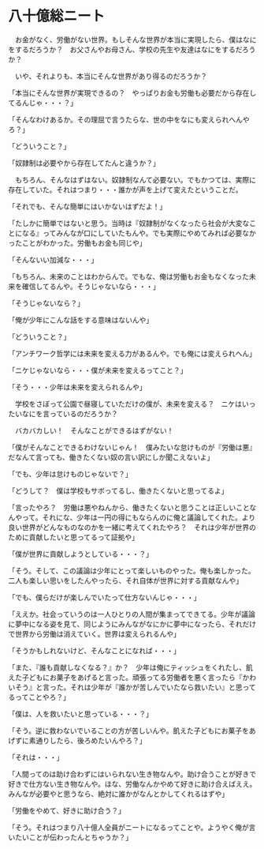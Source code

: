 # 八十億総ニート

　お金がなく、労働がない世界。もしそんな世界が本当に実現したら、僕はなにをするだろうか？　お父さんやお母さん、学校の先生や友達はなにをするだろうか？

　いや、それよりも、本当にそんな世界があり得るのだろうか？

「本当にそんな世界が実現できるの？　やっぱりお金も労働も必要だから存在してるんじゃ・・・？」

「そんなわけあるか。その理屈で言うたらな、世の中をなにも変えられへんやろ？」

「どういうこと？」

「奴隷制は必要やから存在してたんと違うか？」

　もちろん、そんなはずはない。奴隷制なんて必要ない。でもかつては、実際に存在していた。それはつまり・・・誰かが声を上げて変えたということだ。

「それでも、そんな簡単にはいかないはずだよ！」

「たしかに簡単ではないと思う。当時は『奴隷制がなくなったら社会が大変なことになる』ってみんなが口にしていたもんや。でも実際にやめてみれば必要なかったことがわかった。労働もお金も同じや」

「そんないい加減な・・・」

「もちろん、未来のことはわからんで。でもな、俺は労働もお金もなくなった未来を確信してるんや。そうじゃないなら・・・」

「そうじゃないなら？」

「俺が少年にこんな話をする意味はないんや」

「どういうこと？」

「アンチワーク哲学には未来を変える力があるんや。でも俺には変えられへん」

「ニケじゃないなら・・・僕が未来を変えるってこと？」

「そう・・・少年は未来を変えられるんや」

　学校をさぼって公園で昼寝していただけの僕が、未来を変える？　ニケはいったいなにを言っているのだろうか？

　バカバカしい！　そんなことができるはずがない！

「僕がそんなことできるわけないじゃん！　僕みたいな怠けものが『労働は悪』だなんて言っても、働きたくない奴の言い訳にしか聞こえないよ」

「でも、少年は怠けものじゃないで？」

「どうして？　僕は学校もサボってるし、働きたくないと思ってるよ」

「言ったやろ？　労働は悪やねんから、働きたくないと思うことは正しいことなんやって。それにな、少年は一円の得にもならんのに俺と議論してくれた。より良い世界がどんなものなのかを一緒に考えてくれたやろ？　それは少年が世界のために貢献したいと思ってるって証拠や」

「僕が世界に貢献しようとしている・・・？」

「そう。そして、この議論は少年にとって楽しいものやった。俺も楽しかった。二人も楽しい思いをしたんやったら、それ自体が世界に対する貢献なんや」

「でも、僕らだけが楽しんでいたって仕方ないんじゃ・・・」

「ええか。社会っていうのは一人ひとりの人間が集まってできてる。少年が議論に夢中になる姿を見て、同じようにみんながなにかに夢中になったら、それだけで世界から労働は消えていく。世界は変えられるんや」

「そうかもしれないけど、そんなことになれば・・・」

「また、『誰も貢献しなくなる？』か？　少年は俺にティッシュをくれたし、飢えた子どもにお菓子をあげると言った。頑張ってる労働者を悪く言ったら『かわいそう』と言った。それは少年が『誰かが苦しんでいたなら救いたい』と思ってるってことやろ？」

「僕は、人を救いたいと思っている・・・？」

「そう。逆に救わないでいることの方が苦しいんや。飢えた子どもにお菓子をあげずに素通りしたら、後ろめたいんやろ？」

「それは・・・」

「人間ってのは助け合わずにはいられない生き物なんや。助け合うことが好きで好きで仕方ない生き物なんや。ほな、労働なんかやめて好きに助け合えばええ。みんなが必要やと思うなら、絶対に誰かがなんとかしてくれるはずや」

「労働をやめて、好きに助け合う？」

「そう。それはつまり八十億人全員がニートになるってことや。ようやく俺が言いたいことが伝わったんとちゃうか？」
